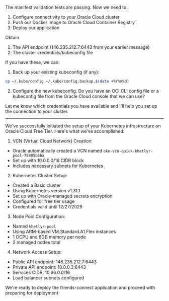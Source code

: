 The manifest validation tests are passing. Now we need to:

1. Configure connectivity to your Oracle Cloud cluster
2. Push our Docker image to Oracle Cloud Container Registry
3. Deploy our application

Obtain

1. The API endpoint (146.235.212.7:6443 from your earlier message)
2. The cluster credentials/kubeconfig file

If you have these, we can:

1. Back up your existing kubeconfig (if any):
```bash
cp ~/.kube/config ~/.kube/config.backup.$(date +%Y%m%d)
```

2. Configure the new kubeconfig. Do you have an OCI CLI config file or a kubeconfig file from the Oracle Cloud console that we can use?

Let me know which credentials you have available and I'll help you set up the connection to your cluster.

---
We've successfully initiated the setup of your Kubernetes infrastructure on Oracle Cloud Free Tier. Here's what we've accomplished:

1. VCN (Virtual Cloud Network) Creation:
- Oracle automatically created a VCN named `oke-vcn-quick-khetlyr-pool-78805b5ba`
- Set up with 10.0.0.0/16 CIDR block
- Includes necessary subnets for Kubernetes

2. Kubernetes Cluster Setup:
- Created a Basic cluster
- Using Kubernetes version v1.31.1
- Set up with Oracle-managed secrets encryption
- Configured for free tier usage
- Credentials valid until 12/27/2029

3. Node Pool Configuration:
- Named `khetlyr-pool`
- Using ARM-based VM.Standard.A1.Flex instances
- 1 OCPU and 6GB memory per node
- 2 managed nodes total

4. Network Access Setup:
- Public API endpoint: 146.235.212.7:6443
- Private API endpoint: 10.0.0.3:6443
- Services CIDR: 10.96.0.0/16
- Load balancer subnets configured

We're ready to deploy the friends-connect application and proceed with preparing for deployment